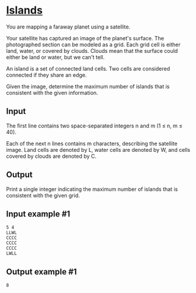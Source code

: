 # [Islands](https://www.e-olymp.com/en/problems/8217)

You are mapping a faraway planet using a satellite.

Your satellite has captured an image of the planet's surface. The photographed section can be modeled as a grid. Each grid cell is either land, water, or covered by clouds. Clouds mean that the surface could either be land or water, but we can't tell.

An island is a set of connected land cells. Two cells are considered connected if they share an edge.

Given the image, determine the maximum number of islands that is consistent with the given information.

## Input

The first line contains two space-separated integers n and m (1 ≤ n, m ≤ 40).

Each of the next n lines contains m characters, describing the satellite image. Land cells are denoted by L, water cells are denoted by W, and cells covered by clouds are denoted by C.

## Output

Print a single integer indicating the maximum number of islands that is consistent with the given grid.

## Input example #1
```
5 4
LLWL
CCCC
CCCC
CCCC
LWLL
```

## Output example #1
```
8
```
